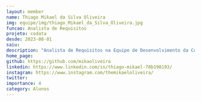 ```yaml
---
layout: member
name: Thiago Mikael da Silva Oliveira
img: equipe/img/thiago_Mikael_da_Silva_Oliveira.jpg
funcao: Analista de Requisitos
projeto: codata
desde: 2023-08-01
saiu: 
description: "Analista de Requisitos na Equipe de Desenvolvimento da Codata. Apaixonado por tecnologia e desenvolvimento de software."
home_page: 
github: https://github.com/mikaoliveira
linkedin: https://www.linkedin.com/in/thiago-mikael-78b198193/
instagram: https://www.instagram.com/themikaeloliveira/
twitter: 
importance: 4
category: Alunos
---
```

